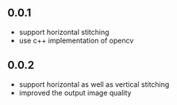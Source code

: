 ## 0.0.1

* support horizontal stitching
* use c++ implementation of opencv

## 0.0.2
* support horizontal as well as vertical stitching
* improved the output image quality
